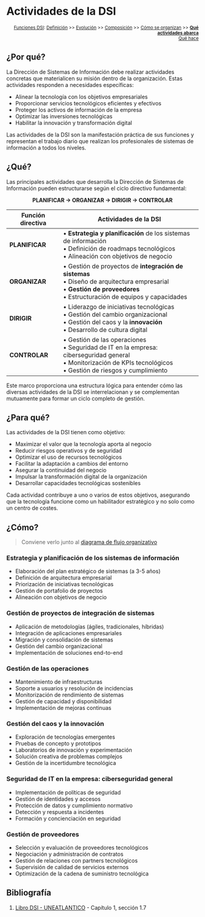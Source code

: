# Actividades de la DSI

<div align=right>

<sub>[Funciones DSI](README.md): [Definición](definicion.md) >> [Evolución](evolucion.md) >> [Composición](componentes.md) >> [Cómo se organizan](organizacion.md) >> [**Qué actividades abarca**](actividades.md)<br>
[Qué hace](elDirector.md)</sub>

</div>

## ¿Por qué?

La Dirección de Sistemas de Información debe realizar actividades concretas que materialicen su misión dentro de la organización. Estas actividades responden a necesidades específicas:

- Alinear la tecnología con los objetivos empresariales
- Proporcionar servicios tecnológicos eficientes y efectivos
- Proteger los activos de información de la empresa
- Optimizar las inversiones tecnológicas
- Habilitar la innovación y transformación digital

Las actividades de la DSI son la manifestación práctica de sus funciones y representan el trabajo diario que realizan los profesionales de sistemas de información a todos los niveles.

## ¿Qué?

Las principales actividades que desarrolla la Dirección de Sistemas de Información pueden estructurarse según el ciclo directivo fundamental:

<div align=center>

**PLANIFICAR → ORGANIZAR → DIRIGIR → CONTROLAR**

</div>

|Función directiva|Actividades de la DSI|
|-|-|
|**PLANIFICAR**|• **Estrategia y planificación** de los sistemas de información<br>• Definición de roadmaps tecnológicos<br>• Alineación con objetivos de negocio|
|**ORGANIZAR**|• Gestión de proyectos de **integración de sistemas**<br>• Diseño de arquitectura empresarial<br>• **Gestión de proveedores**<br>• Estructuración de equipos y capacidades|
|**DIRIGIR**|• Liderazgo de iniciativas tecnológicas<br>• Gestión del cambio organizacional<br>• Gestión del caos y la **innovación**<br>• Desarrollo de cultura digital|
|**CONTROLAR**|• Gestión de las operaciones<br>• Seguridad de IT en la empresa: ciberseguridad general<br>• Monitorización de KPIs tecnológicos<br>• Gestión de riesgos y cumplimiento|

Este marco proporciona una estructura lógica para entender cómo las diversas actividades de la DSI se interrelacionan y se complementan mutuamente para formar un ciclo completo de gestión.

## ¿Para qué?

Las actividades de la DSI tienen como objetivo:

- Maximizar el valor que la tecnología aporta al negocio
- Reducir riesgos operativos y de seguridad
- Optimizar el uso de recursos tecnológicos
- Facilitar la adaptación a cambios del entorno
- Asegurar la continuidad del negocio
- Impulsar la transformación digital de la organización
- Desarrollar capacidades tecnológicas sostenibles

Cada actividad contribuye a uno o varios de estos objetivos, asegurando que la tecnología funcione como un habilitador estratégico y no solo como un centro de costes.

## ¿Cómo?

> Conviene verlo junto al [diagrama de flujo organizativo](/images/temario/modelosUML/flujoOrganizativo.svg)

### Estrategia y planificación de los sistemas de información

- Elaboración del plan estratégico de sistemas (a 3-5 años)
- Definición de arquitectura empresarial
- Priorización de iniciativas tecnológicas
- Gestión de portafolio de proyectos
- Alineación con objetivos de negocio

### Gestión de proyectos de integración de sistemas

- Aplicación de metodologías (ágiles, tradicionales, híbridas)
- Integración de aplicaciones empresariales
- Migración y consolidación de sistemas
- Gestión del cambio organizacional
- Implementación de soluciones end-to-end

### Gestión de las operaciones

- Mantenimiento de infraestructuras
- Soporte a usuarios y resolución de incidencias
- Monitorización de rendimiento de sistemas
- Gestión de capacidad y disponibilidad
- Implementación de mejoras continuas

### Gestión del caos y la innovación

- Exploración de tecnologías emergentes
- Pruebas de concepto y prototipos
- Laboratorios de innovación y experimentación
- Solución creativa de problemas complejos
- Gestión de la incertidumbre tecnológica

### Seguridad de IT en la empresa: ciberseguridad general

- Implementación de políticas de seguridad
- Gestión de identidades y accesos
- Protección de datos y cumplimiento normativo
- Detección y respuesta a incidentes
- Formación y concienciación en seguridad

### Gestión de proveedores

- Selección y evaluación de proveedores tecnológicos
- Negociación y administración de contratos
- Gestión de relaciones con partners tecnológicos
- Supervisión de calidad de servicios externos
- Optimización de la cadena de suministro tecnológica

## Bibliografía

1. [Libro DSI - UNEATLANTICO](https://campus.uneatlantico.es/pluginfile.php/68989/mod_folder/content/0/Libro%20DSI%20-%20UNEATLANTICO.pdf?forcedownload=1) - Capítulo 1, sección 1.7
